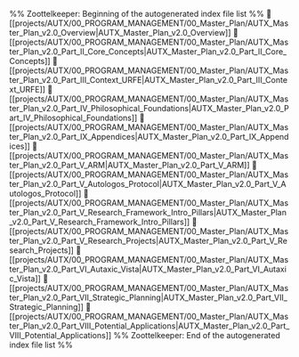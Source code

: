 %% Zoottelkeeper: Beginning of the autogenerated index file list  %%
📄 [[projects/AUTX/00_PROGRAM_MANAGEMENT/00_Master_Plan/AUTX_Master_Plan_v2.0_Overview|AUTX_Master_Plan_v2.0_Overview]]
📄 [[projects/AUTX/00_PROGRAM_MANAGEMENT/00_Master_Plan/AUTX_Master_Plan_v2.0_Part_II_Core_Concepts|AUTX_Master_Plan_v2.0_Part_II_Core_Concepts]]
📄 [[projects/AUTX/00_PROGRAM_MANAGEMENT/00_Master_Plan/AUTX_Master_Plan_v2.0_Part_III_Context_URFE|AUTX_Master_Plan_v2.0_Part_III_Context_URFE]]
📄 [[projects/AUTX/00_PROGRAM_MANAGEMENT/00_Master_Plan/AUTX_Master_Plan_v2.0_Part_IV_Philosophical_Foundations|AUTX_Master_Plan_v2.0_Part_IV_Philosophical_Foundations]]
📄 [[projects/AUTX/00_PROGRAM_MANAGEMENT/00_Master_Plan/AUTX_Master_Plan_v2.0_Part_IX_Appendices|AUTX_Master_Plan_v2.0_Part_IX_Appendices]]
📄 [[projects/AUTX/00_PROGRAM_MANAGEMENT/00_Master_Plan/AUTX_Master_Plan_v2.0_Part_V_ARM|AUTX_Master_Plan_v2.0_Part_V_ARM]]
📄 [[projects/AUTX/00_PROGRAM_MANAGEMENT/00_Master_Plan/AUTX_Master_Plan_v2.0_Part_V_Autologos_Protocol|AUTX_Master_Plan_v2.0_Part_V_Autologos_Protocol]]
📄 [[projects/AUTX/00_PROGRAM_MANAGEMENT/00_Master_Plan/AUTX_Master_Plan_v2.0_Part_V_Research_Framework_Intro_Pillars|AUTX_Master_Plan_v2.0_Part_V_Research_Framework_Intro_Pillars]]
📄 [[projects/AUTX/00_PROGRAM_MANAGEMENT/00_Master_Plan/AUTX_Master_Plan_v2.0_Part_V_Research_Projects|AUTX_Master_Plan_v2.0_Part_V_Research_Projects]]
📄 [[projects/AUTX/00_PROGRAM_MANAGEMENT/00_Master_Plan/AUTX_Master_Plan_v2.0_Part_VI_Autaxic_Vista|AUTX_Master_Plan_v2.0_Part_VI_Autaxic_Vista]]
📄 [[projects/AUTX/00_PROGRAM_MANAGEMENT/00_Master_Plan/AUTX_Master_Plan_v2.0_Part_VII_Strategic_Planning|AUTX_Master_Plan_v2.0_Part_VII_Strategic_Planning]]
📄 [[projects/AUTX/00_PROGRAM_MANAGEMENT/00_Master_Plan/AUTX_Master_Plan_v2.0_Part_VIII_Potential_Applications|AUTX_Master_Plan_v2.0_Part_VIII_Potential_Applications]]
%% Zoottelkeeper: End of the autogenerated index file list  %%
